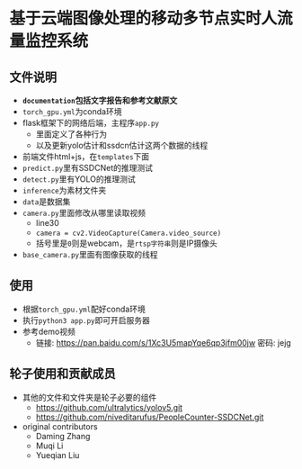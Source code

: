 # 基于云端图像处理的移动多节点实时人流量监控系统

## 文件说明

* **`documentation`包括文字报告和参考文献原文**
* `torch_gpu.yml`为conda环境
* flask框架下的网络后端，主程序`app.py`
  * 里面定义了各种行为
  * 以及更新yolo估计和ssdcn估计这两个数据的线程
* 前端文件html+js，在`templates`下面
* `predict.py`里有SSDCNet的推理测试
* `detect.py`里有YOLO的推理测试
* `inference`为素材文件夹
* `data`是数据集
* `camera.py`里面修改从哪里读取视频
  * line30
  * `camera = cv2.VideoCapture(Camera.video_source)`
  * 括号里是`0`则是webcam，是`rtsp字符串`则是IP摄像头
* `base_camera.py`里面有图像获取的线程

## 使用

* 根据`torch_gpu.yml`配好conda环境
* 执行`python3 app.py`即可开启服务器
* 参考demo视频
  * 链接: https://pan.baidu.com/s/1Xc3U5mapYqe6qp3jfm00jw  密码: jejg

## 轮子使用和贡献成员

* 其他的文件和文件夹是轮子必要的组件
  * https://github.com/ultralytics/yolov5.git
  * https://github.com/niveditarufus/PeopleCounter-SSDCNet.git
* original contributors
  * Daming Zhang
  * Muqi Li
  * Yueqian Liu
